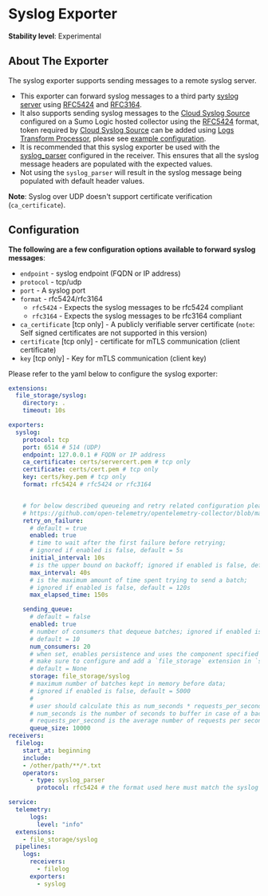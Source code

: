 # Syslog Exporter

**Stability level**: Experimental

## About The Exporter

The syslog exporter supports sending messages to a remote syslog server.

- This exporter can forward syslog messages to a third party [syslog server][rsyslog] using [RFC5424][RFC5424] and [RFC3164][RFC3164].
- It also supports sending syslog messages to the [Cloud Syslog Source][CloudSyslogSource] configured on a Sumo Logic hosted collector
  using the [RFC5424][RFC5424] format, token required by [Cloud Syslog Source][CloudSyslogSource] can be added using [Logs Transform Processor][logstransform],
  please see [example configuration][configWithToken].
- It is recommended that this syslog exporter be used with the [syslog_parser][syslog_parser] configured in the receiver.
  This ensures that all the syslog message headers are populated with the expected values.
- Not using the `syslog_parser` will result in the syslog message being populated with default header values.

__Note__: Syslog over UDP doesn't support certificate verification (`ca_certificate`).

## Configuration

**The following are a few configuration options available to forward syslog messages**:

- `endpoint` - syslog endpoint (FQDN or IP address)
- `protocol` - tcp/udp
- `port` - A syslog port
- `format` - rfc5424/rfc3164
  - `rfc5424` - Expects the syslog messages to be rfc5424 compliant
  - `rfc3164` - Expects the syslog messages to be rfc3164 compliant
- `ca_certificate` [tcp only] - A publicly verifiable server certificate (`note`: Self signed certificates are not supported in this version)
- `certificate` [tcp only] - certificate for mTLS communication (client certificate)
- `key` [tcp only] -  Key for mTLS communication (client key)

Please refer to the yaml below to configure the syslog exporter:

```yaml
extensions:
  file_storage/syslog:
    directory: .
    timeout: 10s

exporters:
  syslog:
    protocol: tcp
    port: 6514 # 514 (UDP)
    endpoint: 127.0.0.1 # FQDN or IP address
    ca_certificate: certs/servercert.pem # tcp only
    certificate: certs/cert.pem # tcp only
    key: certs/key.pem # tcp only
    format: rfc5424 # rfc5424 or rfc3164


    # for below described queueing and retry related configuration please refer to:
    # https://github.com/open-telemetry/opentelemetry-collector/blob/main/exporter/exporterhelper/README.md#configuration
    retry_on_failure:
      # default = true
      enabled: true
      # time to wait after the first failure before retrying;
      # ignored if enabled is false, default = 5s
      initial_interval: 10s
      # is the upper bound on backoff; ignored if enabled is false, default = 30s
      max_interval: 40s
      # is the maximum amount of time spent trying to send a batch;
      # ignored if enabled is false, default = 120s
      max_elapsed_time: 150s

    sending_queue:
      # default = false
      enabled: true
      # number of consumers that dequeue batches; ignored if enabled is false,
      # default = 10
      num_consumers: 20
      # when set, enables persistence and uses the component specified as a storage extension for the persistent queue
      # make sure to configure and add a `file_storage` extension in `service.extensions`.
      # default = None
      storage: file_storage/syslog
      # maximum number of batches kept in memory before data;
      # ignored if enabled is false, default = 5000
      #
      # user should calculate this as num_seconds * requests_per_second where:
      # num_seconds is the number of seconds to buffer in case of a backend outage,
      # requests_per_second is the average number of requests per seconds.
      queue_size: 10000
receivers:
  filelog:
    start_at: beginning
    include:
    - /other/path/**/*.txt
    operators:
      - type: syslog_parser
        protocol: rfc5424 # the format used here must match the syslog exporter

service:
  telemetry:
      logs:
        level: "info"
  extensions:
    - file_storage/syslog
  pipelines:
    logs:
      receivers:
        - filelog
      exporters:
        - syslog
```

[rsyslog]: https://www.rsyslog.com/
[RFC5424]: https://www.rfc-editor.org/rfc/rfc5424
[RFC3164]: https://www.rfc-editor.org/rfc/rfc3164
[CloudSyslogSource]: https://help.sumologic.com/docs/send-data/hosted-collectors/cloud-syslog-source/
[logstransform]: https://github.com/open-telemetry/opentelemetry-collector-contrib/tree/main/processor/logstransformprocessor
[configWithToken]: ./examples/config_with_token.yaml
[syslog_parser]: https://github.com/open-telemetry/opentelemetry-collector-contrib/blob/main/pkg/stanza/docs/operators/syslog_parser.md
